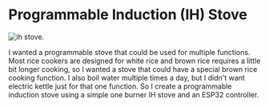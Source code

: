 # Programmable Induction (IH) Stove

![ih stove.]([/path/to/image.png](https://github.com/franklinr/progIHstove/blob/2f08810d74cc414a3335fbc4500848b521672d6c/stove.JPG))

I wanted a programmable stove that could be used for multiple functions.  Most rice cookers are designed for white rice and brown rice requires a little bit longer cooking, so I wanted a stove that could have a special brown rice cooking function.  I also boil water multiple times a day, but I didn't want electric kettle just for that one function.  So I create a programmable induction stove using a simple one burner IH stove and an ESP32 controller.
